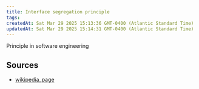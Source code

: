 ```yaml
---
title: Interface segregation principle
tags: 
createdAt: Sat Mar 29 2025 15:13:36 GMT-0400 (Atlantic Standard Time)
updatedAt: Sat Mar 29 2025 15:14:31 GMT-0400 (Atlantic Standard Time)
---
```



Principle in software engineering



## Sources
- [wikipedia_page](https://en.wikipedia.org/wiki/Interface_segregation_principle)
